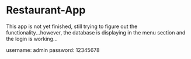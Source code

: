 # Restaurant-App
This app is not yet finished, still trying to figure out the functionality...however, the database is displaying in the menu section and the login is working...

username: admin
password: 12345678
